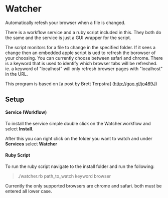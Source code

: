 # Watcher
Automatically refesh your browser when a file is changed.

There is a workflow service and a ruby script included in this. They both do the same and the service is just a GUI wrapper for the script.

The script monitors for a file to change in the specified folder. If it sees a change then an embedded apple script is ued to refresh the borowser of your choosing. You can currently choose between safari and chrome. There is a keyword that is used to identify which browser tabs will be refreshed. ie. a keyword of "localhost" will only refresh browser pages with "localhost" in the URL.

This program is based on [a post by Brett Terpstra] (http://goo.gl/jo469J)

## Setup
#### Service (Workflow)
To install the service simple double click on the Watcher.workflow and select **Install**. 

After this you can right click on the folder you want to watch and under **Services** select **Watcher**

#### Ruby Script
To run the ruby script navigate to the install folder and run the following:

> ./watcher.rb path_to_watch keyword browser

Currently the only supported browsers are chrome and safari. both must be entered all lower case.
